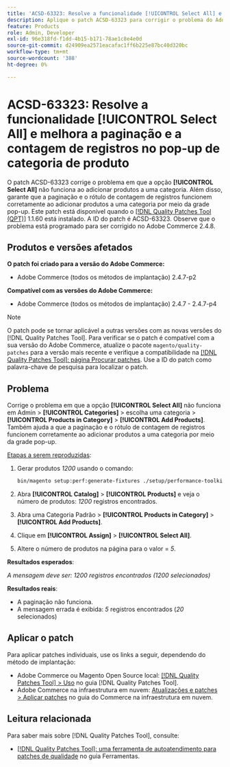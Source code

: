 ```yaml
---
title: 'ACSD-63323: Resolve a funcionalidade [!UICONTROL Select All] e melhora a paginação e a contagem de registros no pop-up de categoria de produto'
description: Aplique o patch ACSD-63323 para corrigir o problema do Adobe Commerce em que a opção [!UICONTROL Select All] não funciona ao adicionar produtos a uma categoria. Além disso, garante que a paginação e o rótulo de contagem de registros funcionem corretamente ao adicionar produtos a uma categoria por meio da grade pop-up.
feature: Products
role: Admin, Developer
exl-id: 96e318fd-f1dd-4b15-b171-78ae1c8e4e0d
source-git-commit: d24909ea2571eacafac1ff6b225e87bc40d320bc
workflow-type: tm+mt
source-wordcount: '388'
ht-degree: 0%

---
```


# ACSD-63323: Resolve a funcionalidade [!UICONTROL Select All] e melhora a paginação e a contagem de registros no pop-up de categoria de produto

O patch ACSD-63323 corrige o problema em que a opção **[!UICONTROL Select All]** não funciona ao adicionar produtos a uma categoria. Além disso, garante que a paginação e o rótulo de contagem de registros funcionem corretamente ao adicionar produtos a uma categoria por meio da grade pop-up. Este patch está disponível quando o [[!DNL Quality Patches Tool (QPT)]](/help/tools/quality-patches-tool/quality-patches-tool-to-self-serve-quality-patches.md) 1.1.60 está instalado. A ID do patch é ACSD-63323. Observe que o problema está programado para ser corrigido no Adobe Commerce 2.4.8.

## Produtos e versões afetados

**O patch foi criado para a versão do Adobe Commerce:**
* Adobe Commerce (todos os métodos de implantação) 2.4.7-p2

**Compatível com as versões do Adobe Commerce:**
* Adobe Commerce (todos os métodos de implantação) 2.4.7 - 2.4.7-p4

>[!NOTE]
>
>O patch pode se tornar aplicável a outras versões com as novas versões do [!DNL Quality Patches Tool]. Para verificar se o patch é compatível com a sua versão do Adobe Commerce, atualize o pacote `magento/quality-patches` para a versão mais recente e verifique a compatibilidade na [[!DNL Quality Patches Tool]: página Procurar patches](https://experienceleague.adobe.com/tools/commerce-quality-patches/index.html). Use a ID do patch como palavra-chave de pesquisa para localizar o patch.

## Problema

Corrige o problema em que a opção **[!UICONTROL Select All]** não funciona em Admin > **[!UICONTROL Categories]** > escolha uma categoria > **[!UICONTROL Products in Category]** > **[!UICONTROL Add Products]**. Também ajuda a que a paginação e o rótulo de contagem de registros funcionem corretamente ao adicionar produtos a uma categoria por meio da grade pop-up.


<u>Etapas a serem reproduzidas</u>:

1. Gerar produtos *1200* usando o comando:

   ```bash
   bin/magento setup:perf:generate-fixtures ./setup/performance-toolkit/profiles/ce/small.xml
   ```

1. Abra **[!UICONTROL Catalog]** > **[!UICONTROL Products]** e veja o número de produtos: *1200* registros encontrados.
1. Abra uma Categoria Padrão > **[!UICONTROL Products in Category]** > **[!UICONTROL Add Products]**.
1. Clique em **[!UICONTROL Assign]** > **[!UICONTROL Select All]**.
1. Altere o número de produtos na página para o valor = *5*.


**Resultados esperados**:

*A mensagem deve ser: 1200 registros encontrados (1200 selecionados)*

**Resultados reais**:

* A paginação não funciona.
* A mensagem errada é exibida: *5* registros encontrados (*20* selecionados)

## Aplicar o patch

Para aplicar patches individuais, use os links a seguir, dependendo do método de implantação:

* Adobe Commerce ou Magento Open Source local: [[!DNL Quality Patches Tool] > Uso](/help/tools/quality-patches-tool/usage.md) no guia [!DNL Quality Patches Tool].
* Adobe Commerce na infraestrutura em nuvem: [Atualizações e patches > Aplicar patches](https://experienceleague.adobe.com/docs/commerce-cloud-service/user-guide/develop/upgrade/apply-patches.html) no guia do Commerce na infraestrutura em nuvem.


## Leitura relacionada

Para saber mais sobre [!DNL Quality Patches Tool], consulte:

* [[!DNL Quality Patches Tool]: uma ferramenta de autoatendimento para patches de qualidade](/help/tools/quality-patches-tool/quality-patches-tool-to-self-serve-quality-patches.md) no guia Ferramentas.
